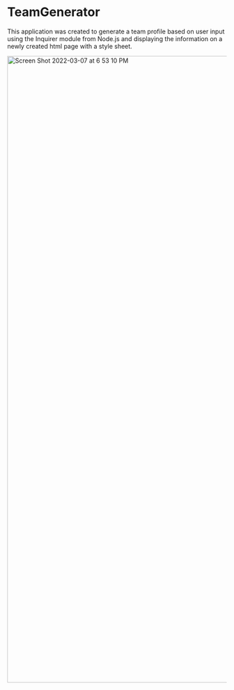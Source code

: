 # TeamGenerator

This application was created to generate a team profile based on user input using the Inquirer module from Node.js and displaying the information on a newly created html page with a style sheet.


<img width="1440" alt="Screen Shot 2022-03-07 at 6 53 10 PM" src="https://user-images.githubusercontent.com/92911517/157157570-cc7fef8f-f8f8-4bcf-993d-aefe98fab86c.png">
